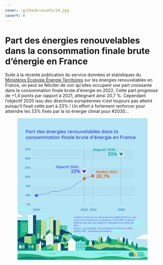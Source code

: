 ```yaml
---
cover: .gitbook/assets/24.jpg
coverY: 0
---
```


# Part des énergies renouvelables dans la consommation finale brute d’énergie en France

Suite à la récente publication du service données et statistiques du [Ministères Écologie Énergie Territoires](https://www.linkedin.com/company/ministere-de-la-transition-ecologique/) sur les énergies renouvelables en France, on peut se féliciter de voir qu'elles occupent une part croissante dans la consommation finale brute d'énergie en 2022. Cette part progresse de +1,4 points par rapport à 2021, atteignant ainsi 20,7 %. Cependant l’objectif 2020 issu des directives européennes n'est toujours pas atteint puisqu’il fixait cette part à 23% ! Un effort à fortement renforcer pour atteindre les 33% fixés par la loi énergie climat pour #2030...

<figure><img src=".gitbook/assets/enrobjec.jpg" alt=""><figcaption></figcaption></figure>
